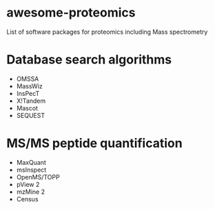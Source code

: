 # awesome-proteomics
List of software packages for proteomics including Mass spectrometry

# Database search algorithms
* OMSSA 
* MassWiz
* InsPecT
* X!Tandem
* Mascot
* SEQUEST

# MS/MS peptide quantification
* MaxQuant
* msInspect
* OpenMS/TOPP
* pView 2
* mzMine 2
* Census
